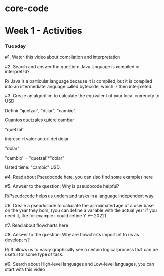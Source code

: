 # core-code
# Week 1 - Activities

### Tuesday

#1. Watch this video about compilation and interpretation

#2. Search and answer the question: Java language is compiled or interpreted?

R/ Java is a particular language because it is compiled, but it is compiled into an intermediate language called bytecode, which is then interpreted.

#3. Create an algorithm to calculate the equivalent of your local currencty to USD

Definir "quetzal", "dolar", "cambio".

Cuantos quetzales quiere cambiar

"quetzal"

Ingrese el valor actual del dolar

"dolar"

"cambio" = "quetzal"*"dolar"

Usted tiene: "cambio" USD.

#4. Read about Pseudocode here, you can also find some examples here

#5. Anwser to the question: Why is pseudocode helpful?

R/Pseudocode helps us understand tasks in a language independent way.

#6. Create a pseudocode to calculate the aproximated age of a user base on the year they born, (you can define a variable with the actual year if you need it, like for example i could define Y <-- 2022)

#7. Read about flowcharts here

#8. Answer to the question: Why are flowcharts important to us as developers?

R/ It allows us to easily graphically see a certain logical process that can be useful for some type of task.

#9. Search about High-level languages and Low-level languages, you can start with this video

